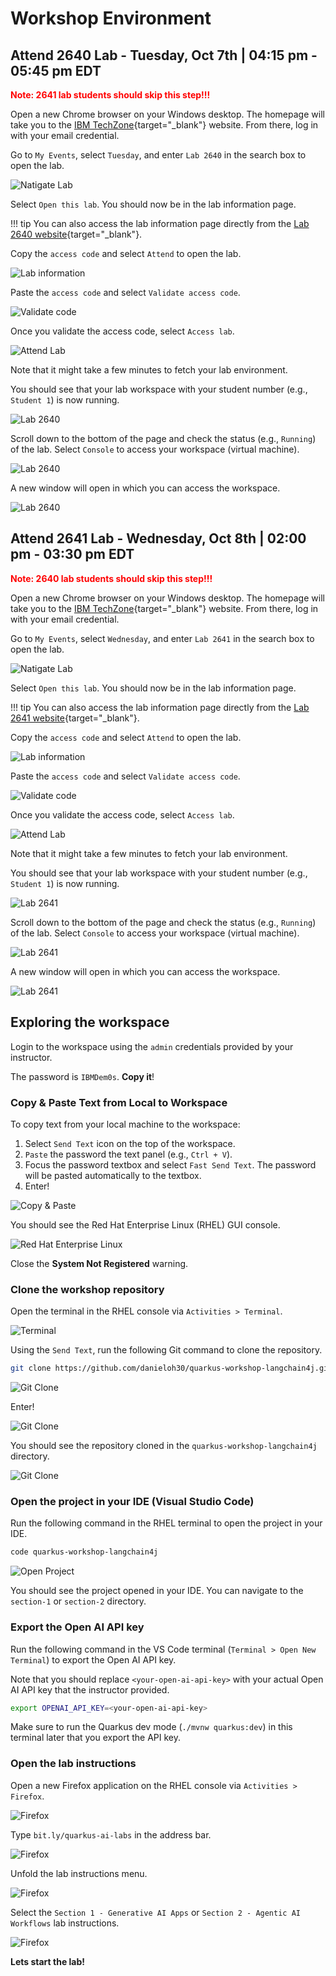 # Workshop Environment

## Attend **2640** Lab - **Tuesday, Oct 7th | 04:15 pm - 05:45 pm EDT**

<span style="color:red;">**Note: 2641 lab students should skip this step!!!**</span>

Open a new Chrome browser on your Windows desktop. The homepage will take you to the [IBM TechZone](https://techzone.ibm.com/){target="_blank"} website. From there, log in with your email credential. 

Go to `My Events`, select `Tuesday`, and enter `Lab 2640` in the search box to open the lab.

![Natigate Lab](./images/tz-navigate-lab.png)

Select `Open this lab`. You should now be in the lab information page.

!!! tip
    You can also access the lab information page directly from the [Lab 2640 website](https://ibm.biz/BdeU6n){target="_blank"}.

Copy the `access code` and select `Attend` to open the lab.

![Lab information](./images/tz-lab-2640-info.png)

Paste the `access code` and select `Validate access code`.

![Validate code](./images/tz-validate-access-code.png)

Once you validate the access code, select `Access lab`.

![Attend Lab](./images/tz-access-code.png)

Note that it might take a few minutes to fetch your lab environment.

You should see that your lab workspace with your student number (e.g., `Student 1`) is now running.

![Lab 2640](./images/tz-lab-2640-workspace.png)

Scroll down to the bottom of the page and check the status (e.g., `Running`) of the lab. Select `Console` to access your workspace (virtual machine).

![Lab 2640](./images/tz-lab-running.png)

A new window will open in which you can access the workspace.

![Lab 2640](./images/tz-vm-login.png)

## Attend **2641** Lab - **Wednesday, Oct 8th | 02:00 pm - 03:30 pm EDT**

<span style="color:red;">**Note: 2640 lab students should skip this step!!!**</span>

Open a new Chrome browser on your Windows desktop. The homepage will take you to the [IBM TechZone](https://techzone.ibm.com/){target="_blank"} website. From there, log in with your email credential. 

Go to `My Events`, select `Wednesday`, and enter `Lab 2641` in the search box to open the lab.

![Natigate Lab](./images/tz-navigate-lab-2641.png)

Select `Open this lab`. You should now be in the lab information page.

!!! tip
    You can also access the lab information page directly from the [Lab 2641 website](https://ibm.biz/Bde9pY){target="_blank"}.

Copy the `access code` and select `Attend` to open the lab.

![Lab information](./images/tz-lab-2641-info.png) 

Paste the `access code` and select `Validate access code`.

![Validate code](./images/tz-validate-access-code.png)

Once you validate the access code, select `Access lab`.

![Attend Lab](./images/tz-access-code.png)

Note that it might take a few minutes to fetch your lab environment.

You should see that your lab workspace with your student number (e.g., `Student 1`) is now running.

![Lab 2641](./images/tz-lab-2641-workspace.png)

Scroll down to the bottom of the page and check the status (e.g., `Running`) of the lab. Select `Console` to access your workspace (virtual machine).

![Lab 2641](./images/tz-lab-running.png)

A new window will open in which you can access the workspace.

![Lab 2641](./images/tz-vm-login.png)

## Exploring the workspace

Login to the workspace using the `admin` credentials provided by your instructor. 

The password is `IBMDem0s`. **Copy it**!

### Copy & Paste Text from Local to Workspace

To copy text from your local machine to the workspace:

 1) Select `Send Text` icon on the top of the workspace. 
 2) `Paste` the password the text panel (e.g., `Ctrl + V`). 
 3) Focus the password textbox and select `Fast Send Text`. The password will be pasted automatically to the textbox.
 4) Enter!

![Copy & Paste](./images/tz-copy-paste.png)

You should see the Red Hat Enterprise Linux (RHEL) GUI console.

![Red Hat Enterprise Linux](./images/tz-redhat-console.png)

Close the **System Not Registered** warning.

### Clone the workshop repository

Open the terminal in the RHEL console via `Activities > Terminal`.

![Terminal](./images/rhel-terminal.png)

Using the `Send Text`, run the following Git command to clone the repository.

```bash
git clone https://github.com/danieloh30/quarkus-workshop-langchain4j.git
```

![Git Clone](./images/rhel-git-clone.png)

Enter!

![Git Clone](./images/rhel-git-clone2.png)

You should see the repository cloned in the `quarkus-workshop-langchain4j` directory.

![Git Clone](./images/rhel-git-clone3.png)

### Open the project in your IDE (Visual Studio Code)

Run the following command in the RHEL terminal to open the project in your IDE.

```bash
code quarkus-workshop-langchain4j
```

![Open Project](./images/vscode-open-project.png)

You should see the project opened in your IDE. You can navigate to the `section-1` or `section-2` directory.

### Export the Open AI API key

Run the following command in the VS Code terminal (`Terminal > Open New Terminal`) to export the Open AI API key.

Note that you should replace `<your-open-ai-api-key>` with your actual Open AI API key that the instructor provided.

```bash
export OPENAI_API_KEY=<your-open-ai-api-key>
```

Make sure to run the Quarkus dev mode (`./mvnw quarkus:dev`) in this terminal later that you export the API key.

### Open the lab instructions

Open a new Firefox application on the RHEL console via `Activities > Firefox`.

![Firefox](./images/rhel-firefox.png)

Type `bit.ly/quarkus-ai-labs` in the address bar.

![Firefox](./images/rhel-firefox2.png)

Unfold the lab instructions menu.

![Firefox](./images/rhel-lab-menu.png)

Select the `Section 1 - Generative AI Apps` or `Section 2 - Agentic AI Workflows` lab instructions.

![Firefox](./images/rhel-lab-menu2.png)

**Lets start the lab!**